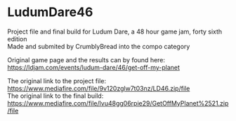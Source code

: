 # LudumDare46
Project file and final build for Ludum Dare, a 48 hour game jam, forty sixth edition<br>
Made and submited by CrumblyBread into the compo category

Original game page and the results can by found here: https://ldjam.com/events/ludum-dare/46/get-off-my-planet


The original link to the project file: https://www.mediafire.com/file/9v120zglw7t03nz/LD46.zip/file <br>
The original link to the final build: https://www.mediafire.com/file/lvu48gg06rpie29/GetOffMyPlanet%2521.zip/file
